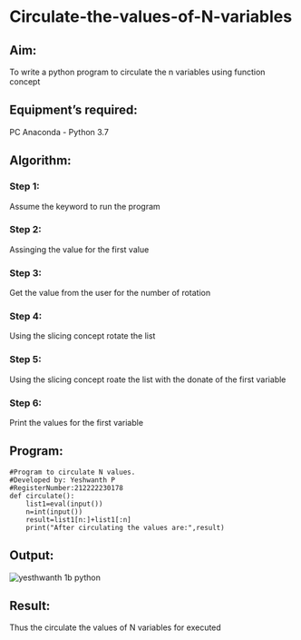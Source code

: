 # Circulate-the-values-of-N-variables

## Aim:

To write a python program to circulate the n variables using function concept

## Equipment’s required:

PC
Anaconda - Python 3.7

## Algorithm: 

### Step 1:

Assume the keyword to run the program

### Step 2:

Assinging the value for the first value

### Step 3: 

Get the value from the user for the number of rotation

### Step 4: 

Using the slicing concept rotate the list

### Step 5:

Using the slicing concept roate the list with the donate of the first variable

### Step 6:

Print the values for the first variable

## Program:

```
#Program to circulate N values.
#Developed by: Yeshwanth P
#RegisterNumber:212222230178
def circulate():
    list1=eval(input())
    n=int(input())
    result=list1[n:]+list1[:n]
    print("After circulating the values are:",result)
```

## Output:

![yesthwanth 1b python](https://user-images.githubusercontent.com/119476088/232830621-38892ac8-26f6-4bd5-ac60-5a7d37933094.png)


## Result:

Thus the circulate the values of N variables for executed  
